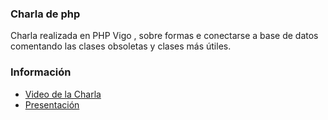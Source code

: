### Charla de php

Charla realizada en PHP Vigo , sobre formas e conectarse a base de datos
comentando las clases obsoletas y clases más útiles.

### Información

 * [Video de la Charla](https://www.youtube.com/watch?v=fZxGpE6ki3g)
 * [Presentación](https://drive.google.com/open?id=0Bw0Y5sfuyA_lR1Q4bVVtRG1MVjA)
